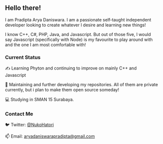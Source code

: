 ## Hello there!

I am Pradipta Arya Daniswara. I am a passionate self-taught independent developer looking to create whatever I desire and learning new things!

I know C++, C#, PHP, Java, and Javascript. But out of those five, I would say Javascript (specifically with Node) is my favourite to play around with and the one I am most comfortable with!

### Current Status

✍️ Learning Phyton and continuing to improve on mainly C++ and Javascript

🔨 Maintaining and further developing my repositories. All of them are private currently, but i plan to make them open source someday!

💻 Studying in SMAN 15 Surabaya.

### Contact Me
🐦 Twitter: <a href="https://twitter.com/NukoHatori">@NukoHatori</a>

📫 Email: <a href="mailto:aryadaniswarapradipta@gmail.com">aryadaniswarapradipta@gmail.com</a>
